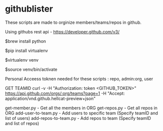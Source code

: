 # githublister
These scripts are made to orginize members/teams/repos in github.

Using githubs rest api - https://developer.github.com/v3/



$brew install python

$pip install virtualenv

$virtualenv venv

$source venv/bin/activate



Personal Acceess toknen needed for these scripts :  repo, admin:org, user



GET TEAMID 
curl -v -H "Authorization: token <GITHUB_TOKEN>" https://api.github.com/orgs/:org/teams?page=1 -H "Accept: application/vnd.github.hellcat-preview+json"


get-member.py - Get all the members in ORG
get-repos.py - Get all repos in ORG
add-user-to-team.py - Add users to specific team (Specify teamID and list of users)
add-repos-to-team.py - Add repos to team (Specify teamID and list of repos)
